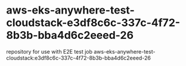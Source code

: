 # aws-eks-anywhere-test-cloudstack-e3df8c6c-337c-4f72-8b3b-bba4d6c2eeed-26
repository for use with E2E test job aws-eks-anywhere-test-cloudstack:e3df8c6c-337c-4f72-8b3b-bba4d6c2eeed-26
